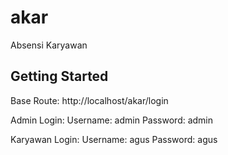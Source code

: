 # akar
Absensi Karyawan

## Getting Started

Base Route: http://localhost/akar/login

Admin Login:
	Username: admin
	Password: admin
	
Karyawan Login:
	Username: agus
	Password: agus
